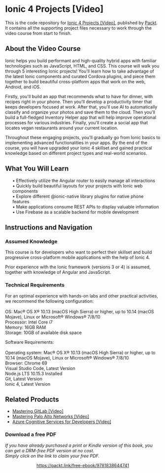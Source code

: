 # Ionic 4 Projects [Video]
This is the code repository for [Ionic 4 Projects [Video]]( https://www.packtpub.com/mobile/ionic-4-projects-video), published by [Packt](https://www.packtpub.com/?utm_source=github). It contains all the supporting project files necessary to work through the video course from start to finish.
## About the Video Course
Ionic helps you build performant and high-quality hybrid apps with familiar technologies such as JavaScript, HTML, and CSS. This course will walk you through 5 interesting Ionic projects! You'll learn how to take advantage of the latest Ionic components and curated Cordova plugins, and piece them together to build beautiful cross-platform apps that work on the web, Android, and iOS.

Firstly, you'll build an app that recommends what to have for dinner, with recipes right in your phone. Then you'll develop a productivity timer that keeps developers focused at work. After that, you'll use AI to automatically classify and organize your photos and save them to the cloud. Then you'll build a full-fledged Inventory Helper app that will help improve operational processes for various industries. Finally, you'll create a social app that locates vegan restaurants around your current location.

Throughout these engaging projects, you'll gradually go from Ionic basics to implementing advanced functionalities in your apps. By the end of the course, you will have upgraded your Ionic 4 skillset and gained practical knowledge based on different project types and real-world scenarios. 
<H2>What You Will Learn</H2>
<DIV class>

<UL>
• Effectively utilize the Angular router to easily manage all interactions <br/>
• Quickly build beautiful layouts for your projects with Ionic web components <br/>
• Explore different @ionic-native library plugins for native phone features <br/>
• Make applications consume REST APIs to display valuable information <br/>
• Use Firebase as a scalable backend for mobile development <br/>
</LI></UL></DIV>

## Instructions and Navigation
### Assumed Knowledge
This course is for developers who want to perfect their skillset and build progressive cross-platform mobile applications with the help of Ionic 4.

Prior experience with the Ionic framework (versions 3 or 4) is assumed, together with knowledge of Angular and JavaScript. 
### Technical Requirements <br/>
For an optimal experience with hands-on labs and other practical activities, we recommend the following configuration: <br/><br/>
OS: Mac® OS X® 10.13 (macOS High Sierra) or higher, up to 10.14 (macOS Mojave), Linux or Microsoft® Windows® 7/8/10<br/>
Processor: Intel Core i7<br/>
Memory: 16GB RAM<br/>
Storage: 10GB of available disk space<br/>

Software Requirements: <br/><br/>
Operating system: Mac® OS X® 10.13 (macOS High Sierra) or higher, up to 10.14 (macOS Mojave), Linux or Microsoft® Windows® 7/8/10 <br/>
Browser: Chrome 69<br/>
Visual Studio Code, Latest Version<br/>
Node.js LTS 10.15.3 Installed<br/>
Git, Latest Version<br/>
Ionic 4, Latest Version <br/>

## Related Products
* [Mastering GitLab [Video]](https://www.packtpub.com/networking-and-servers/mastering-gitlab-video?utm_source=github&utm_medium=repository&utm_campaign=9781789537642)
* [Mastering Palo Alto Networks [Video]](https://www.packtpub.com/networking-and-servers/mastering-palo-alto-networks-video)
* [Azure Cognitive Services for Developers [Video]](https://www.packtpub.com/application-development/azure-cognitive-services-developers-video)

### Download a free PDF

 <i>If you have already purchased a print or Kindle version of this book, you can get a DRM-free PDF version at no cost.<br>Simply click on the link to claim your free PDF.</i>
<p align="center"> <a href="https://packt.link/free-ebook/9781838644741">https://packt.link/free-ebook/9781838644741 </a> </p>